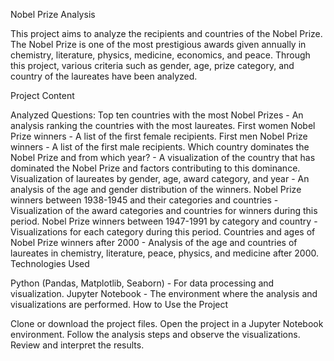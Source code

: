Nobel Prize Analysis

This project aims to analyze the recipients and countries of the Nobel Prize. The Nobel Prize is one of the most prestigious awards given annually in chemistry, literature, physics, medicine, economics, and peace. Through this project, various criteria such as gender, age, prize category, and country of the laureates have been analyzed.

Project Content

Analyzed Questions:
Top ten countries with the most Nobel Prizes - An analysis ranking the countries with the most laureates.
First women Nobel Prize winners - A list of the first female recipients.
First men Nobel Prize winners - A list of the first male recipients.
Which country dominates the Nobel Prize and from which year? - A visualization of the country that has dominated the Nobel Prize and factors contributing to this dominance.
Visualization of laureates by gender, age, award category, and year - An analysis of the age and gender distribution of the winners.
Nobel Prize winners between 1938-1945 and their categories and countries - Visualization of the award categories and countries for winners during this period.
Nobel Prize winners between 1947-1991 by category and country - Visualizations for each category during this period.
Countries and ages of Nobel Prize winners after 2000 - Analysis of the age and countries of laureates in chemistry, literature, peace, physics, and medicine after 2000.
Technologies Used

Python (Pandas, Matplotlib, Seaborn) - For data processing and visualization.
Jupyter Notebook - The environment where the analysis and visualizations are performed.
How to Use the Project

Clone or download the project files.
Open the project in a Jupyter Notebook environment.
Follow the analysis steps and observe the visualizations.
Review and interpret the results.
